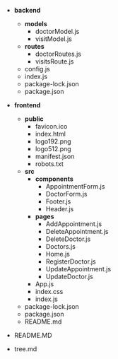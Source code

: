 - **backend**
    - **models**
        - doctorModel.js
        - visitModel.js
    - **routes**
        - doctorRoutes.js
        - visitsRoute.js
    - config.js
    - index.js
    - package-lock.json
    - package.json
- **frontend**
    - **public**
        - favicon.ico
        - index.html
        - logo192.png
        - logo512.png
        - manifest.json
        - robots.txt
    - **src**
        - **components**
            - AppointmentForm.js
            - DoctorForm.js
            - Footer.js
            - Header.js
        - **pages**
            - AddAppointment.js
            - DeleteAppointment.js
            - DeleteDoctor.js
            - Doctors.js
            - Home.js
            - RegisterDoctor.js
            - UpdateAppointment.js
            - UpdateDoctor.js
        - App.js
        - index.css
        - index.js
    - package-lock.json
    - package.json
    - README.md
- README.MD

- tree.md
